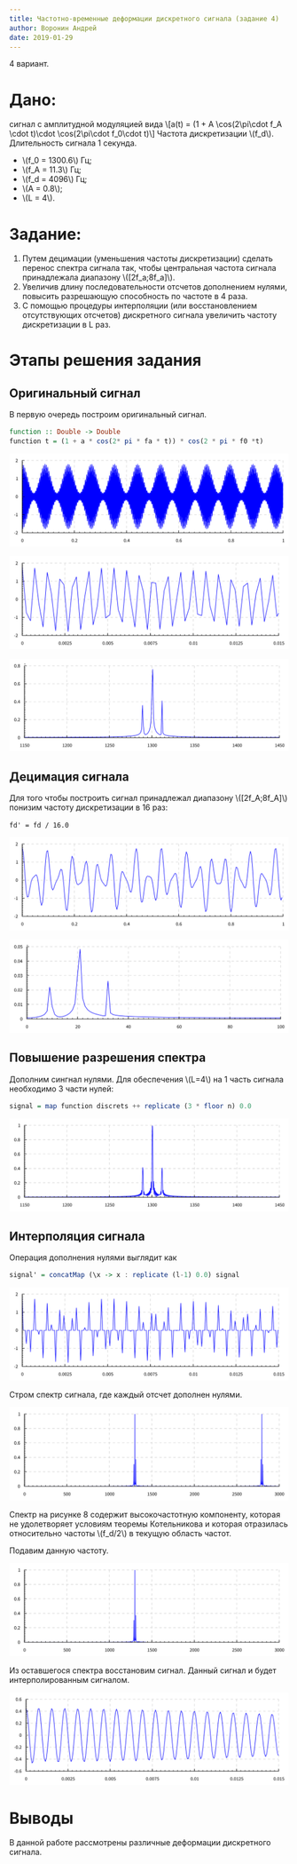 ```yaml
---
title: Частотно-временные деформации дискретного сигнала (задание 4)
author: Воронин Андрей
date: 2019-01-29
---
```


4 вариант. 

# Дано:
сигнал с амплитудной модуляцией вида
\\[a(t) = (1 + A \\cos(2\\pi\\cdot f_A \\cdot t)\\cdot \\cos(2\\pi\\cdot f_0\\cdot t)\\]
Частота дискретизации \\(f_d\\). Длительность сигнала 1 секунда.

- \\(f_0 = 1300.6\\) Гц;
- \\(f_A = 11.3\\) Гц;
- \\(f_d = 4096\\) Гц;
- \\(A = 0.8\\);
- \\(L = 4\\).


# Задание:
1) Путем децимации (уменьшения частоты дискретизации) сделать перенос спектра сигнала так, чтобы центральная частота сигнала принадлежала диапазону \\([2f_a;8f_a]\\).
2) Увеличив длину последовательности отсчетов дополнением нулями, повысить разрешающую способность по частоте в 4 раза.
3) С помощью процедуры интерполяции (или восстановлением отсутствующих отсчетов) дискретного сигнала увеличить частоту дискретизации в L раз. 


# Этапы решения задания

## Оригинальный сигнал

В первую очередь построим оригинальный сигнал.

``` Haskell
function :: Double -> Double
function t = (1 + a * cos(2* pi * fa * t)) * cos(2 * pi * f0 *t)
```

![Рис. 1: Сигнал](signal.svg)

![Рис. 2: Увеличенный фрагмент сигнала](signalZoomed.svg)

![Рис. 3: Спектр сигнала](spectrum.svg)

## Децимация сигнала

Для того чтобы построить сигнал принадлежал диапазону \\([2f_A;8f_A]\\)
понизим частоту дискретизации в 16 раз: 

`fd' = fd / 16.0`

![Рис. 4: Сигнал с пониженной частотой дискретизации (децимацией)](signalDecimated.svg)

![Рис. 5: Спектр сигнала с децимацией](spectrumDecimated.svg)

## Повышение разрешения спектра

Дополним сингнал нулями. Для обеспечения \\(L=4\\) на 1 часть сигнала необходимо 3 части нулей:

``` Haskell
signal = map function discrets ++ replicate (3 * floor n) 0.0
```

![Рис. 6: Спектр сигнала c улучшенным разрешением](spectrumBetterResolution.svg)

## Интерполяция сигнала

Операция дополнения нулями выглядит как 

``` Haskell
signal' = concatMap (\x -> x : replicate (l-1) 0.0) signal
```

![Рис. 7: Сигнал, где каждый отсчет дополнен нулями](prepForInterpSignal.svg)

Стром спектр сигнала, где каждый отсчет дополнен нулями.

![Рис. 8: Спектр сигнала (рис. 7)](prepForInterpSpectrum.svg)

Спектр на рисунке 8 содержит высокочастотную компоненту, которая не удолетворяет условиям теоремы Котельникова и которая отразилась относительно частоты \\(f_d/2\\) в текущую область частот. 

Подавим данную частоту. 

![Рис. 9: Спектр сигнала c подавленными верхними гармониками](prepForInterpSpectrum2.svg)

Из оставшегося спектра восстановим сигнал. Данный сигнал и будет интерполированным сигналом. 

![Рис. 10: Интерполированный сигнал](signalInterpolated.svg)

# Выводы

В данной работе рассмотрены различные деформации дискретного сигнала.